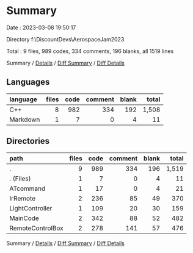# Summary

Date : 2023-03-08 19:50:17

Directory f:\\DiscountDevs\\AerospaceJam2023

Total : 9 files,  989 codes, 334 comments, 196 blanks, all 1519 lines

Summary / [Details](details.md) / [Diff Summary](diff.md) / [Diff Details](diff-details.md)

## Languages
| language | files | code | comment | blank | total |
| :--- | ---: | ---: | ---: | ---: | ---: |
| C++ | 8 | 982 | 334 | 192 | 1,508 |
| Markdown | 1 | 7 | 0 | 4 | 11 |

## Directories
| path | files | code | comment | blank | total |
| :--- | ---: | ---: | ---: | ---: | ---: |
| . | 9 | 989 | 334 | 196 | 1,519 |
| . (Files) | 1 | 7 | 0 | 4 | 11 |
| ATcommand | 1 | 17 | 0 | 4 | 21 |
| IrRemote | 2 | 236 | 85 | 49 | 370 |
| LightController | 1 | 109 | 20 | 30 | 159 |
| MainCode | 2 | 342 | 88 | 52 | 482 |
| RemoteControlBox | 2 | 278 | 141 | 57 | 476 |

Summary / [Details](details.md) / [Diff Summary](diff.md) / [Diff Details](diff-details.md)